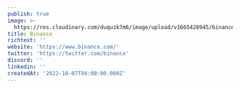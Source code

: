 ```yaml
---
publish: true
image: >-
  https://res.cloudinary.com/duquzk7m6/image/upload/v1665428945/binance_uggxjy.png
title: Binance
richtext: ''
website: 'https://www.binance.com/'
twitter: 'https://twitter.com/binance'
discord: ''
linkedin: ''
createdAt: '2022-10-07T04:00:00.000Z'
---
```


